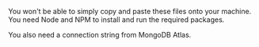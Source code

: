 You won't be able to simply copy and paste these files onto your machine. You need Node and NPM to install and run the required packages.

You also need a connection string from MongoDB Atlas.
